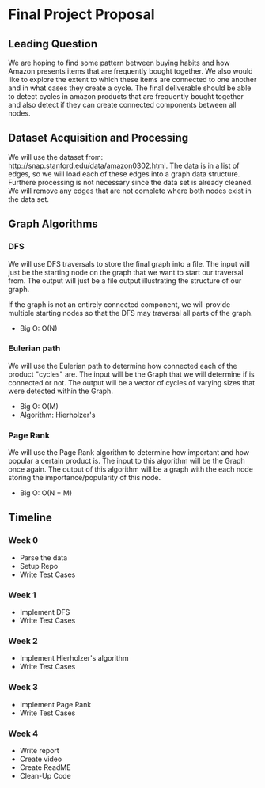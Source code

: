 # Final Project Proposal

## Leading Question
We are hoping to find some pattern between buying habits and how Amazon presents items that are frequently bought together. We also would like to explore the extent
to which these items are connected to one another and in what cases they create a cycle. The final deliverable should be able to detect cycles in amazon products that
are frequently bought together and also detect if they can create connected components between all nodes.

## Dataset Acquisition and Processing
We will use the dataset from: http://snap.stanford.edu/data/amazon0302.html. The data is in a list of edges, so we will load each of these edges into a graph data structure.
Furthere processing is not necessary since the data set is already cleaned. We will remove any edges that are not complete where both nodes exist in the data set.

## Graph Algorithms

### DFS
We will use DFS traversals to store the final graph into a file. The input will just be the starting node on the graph that we want to start our traversal from. The output will just be a file output illustrating the structure of our graph. 

If the graph is not an entirely connected component, we will provide multiple starting nodes so that the DFS may traversal all parts of the graph.

- Big O: O(N)

### Eulerian path

We will use the Eulerian path to determine how connected each of the product "cycles" are. The input will be the Graph that we will determine if is connected or not. The output will be a vector of cycles of varying sizes that were detected within the Graph. 

- Big O: O(M)
- Algorithm: Hierholzer's

### Page Rank

We will use the Page Rank algorithm to determine how important and how popular a certain product is. The input to this algorithm will be the Graph once again. The output of this algorithm will be a graph with the each node storing the importance/popularity of this node.

- Big O: O(N + M)

## Timeline

### Week 0

- Parse the data
- Setup Repo
- Write Test Cases

### Week 1

- Implement DFS
- Write Test Cases

### Week 2

- Implement Hierholzer's algorithm
- Write Test Cases

### Week 3

- Implement Page Rank
- Write Test Cases

### Week 4

- Write report
- Create video
- Create ReadME
- Clean-Up Code
